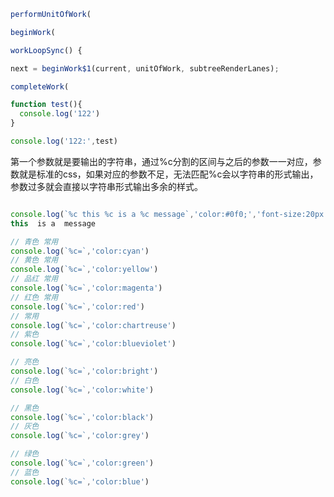 
```javaScript
performUnitOfWork(

beginWork(

workLoopSync() {

next = beginWork$1(current, unitOfWork, subtreeRenderLanes);

completeWork(
```

```javaScript
function test(){
  console.log('122')
}

console.log('122:',test)
```


第一个参数就是要输出的字符串，通过%c分割的区间与之后的参数一一对应，参数就是标准的css，如果对应的参数不足，无法匹配%c会以字符串的形式输出，参数过多就会直接以字符串形式输出多余的样式。
```javaScript

console.log(`%c this %c is a %c message`,'color:#0f0;','font-size:20px','background:yellow')
this  is a  message

// 青色 常用
console.log(`%c=`,'color:cyan')
// 黄色 常用
console.log(`%c=`,'color:yellow')
// 品红 常用
console.log(`%c=`,'color:magenta')
// 红色 常用
console.log(`%c=`,'color:red')
// 常用
console.log(`%c=`,'color:chartreuse')
// 紫色
console.log(`%c=`,'color:blueviolet')

// 亮色
console.log(`%c=`,'color:bright')
// 白色
console.log(`%c=`,'color:white')

// 黑色
console.log(`%c=`,'color:black')
// 灰色
console.log(`%c=`,'color:grey')

// 绿色
console.log(`%c=`,'color:green')
// 蓝色
console.log(`%c=`,'color:blue')
```
